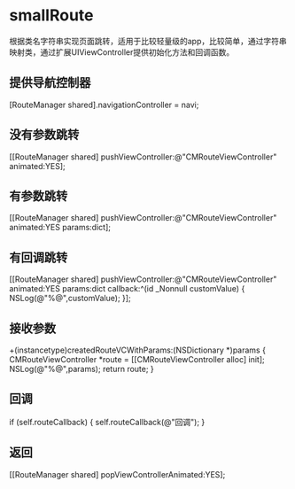# smallRoute
根据类名字符串实现页面跳转，适用于比较轻量级的app，比较简单，通过字符串映射类，通过扩展UIViewController提供初始化方法和回调函数。

## 提供导航控制器
[RouteManager shared].navigationController = navi;

## 没有参数跳转
[[RouteManager shared] pushViewController:@"CMRouteViewController" animated:YES];

## 有参数跳转
[[RouteManager shared] pushViewController:@"CMRouteViewController" animated:YES params:dict];
  
## 有回调跳转
[[RouteManager shared] pushViewController:@"CMRouteViewController" animated:YES params:dict callback:^(id  _Nonnull customValue) {
        NSLog(@"%@",customValue);
    }];
## 接收参数
+(instancetype)createdRouteVCWithParams:(NSDictionary *)params {
    CMRouteViewController *route = [[CMRouteViewController alloc] init];
    NSLog(@"%@",params);
    return route;
}

## 回调
if (self.routeCallback) {
        self.routeCallback(@"回调");
}
## 返回
[[RouteManager shared] popViewControllerAnimated:YES];
